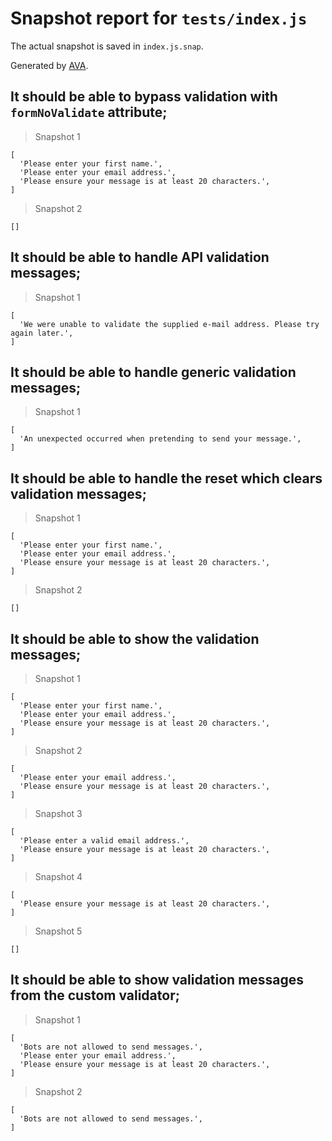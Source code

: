 # Snapshot report for `tests/index.js`

The actual snapshot is saved in `index.js.snap`.

Generated by [AVA](https://ava.li).

## It should be able to bypass validation with `formNoValidate` attribute;

> Snapshot 1

    [
      'Please enter your first name.',
      'Please enter your email address.',
      'Please ensure your message is at least 20 characters.',
    ]

> Snapshot 2

    []

## It should be able to handle API validation messages;

> Snapshot 1

    [
      'We were unable to validate the supplied e-mail address. Please try again later.',
    ]

## It should be able to handle generic validation messages;

> Snapshot 1

    [
      'An unexpected occurred when pretending to send your message.',
    ]

## It should be able to handle the reset which clears validation messages;

> Snapshot 1

    [
      'Please enter your first name.',
      'Please enter your email address.',
      'Please ensure your message is at least 20 characters.',
    ]

> Snapshot 2

    []

## It should be able to show the validation messages;

> Snapshot 1

    [
      'Please enter your first name.',
      'Please enter your email address.',
      'Please ensure your message is at least 20 characters.',
    ]

> Snapshot 2

    [
      'Please enter your email address.',
      'Please ensure your message is at least 20 characters.',
    ]

> Snapshot 3

    [
      'Please enter a valid email address.',
      'Please ensure your message is at least 20 characters.',
    ]

> Snapshot 4

    [
      'Please ensure your message is at least 20 characters.',
    ]

> Snapshot 5

    []

## It should be able to show validation messages from the custom validator;

> Snapshot 1

    [
      'Bots are not allowed to send messages.',
      'Please enter your email address.',
      'Please ensure your message is at least 20 characters.',
    ]

> Snapshot 2

    [
      'Bots are not allowed to send messages.',
    ]
